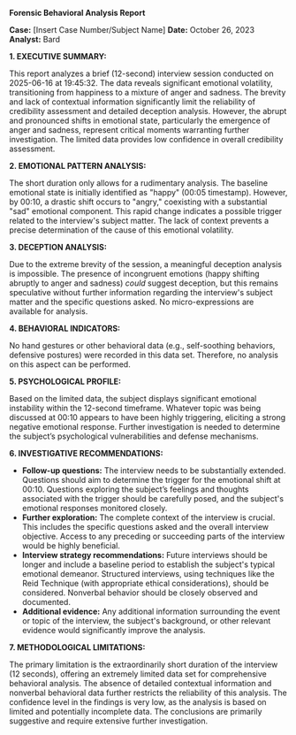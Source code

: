 **Forensic Behavioral Analysis Report**

**Case:** [Insert Case Number/Subject Name]
**Date:** October 26, 2023
**Analyst:** Bard


**1. EXECUTIVE SUMMARY:**

This report analyzes a brief (12-second) interview session conducted on 2025-06-16 at 19:45:32. The data reveals significant emotional volatility, transitioning from happiness to a mixture of anger and sadness.  The brevity and lack of contextual information significantly limit the reliability of credibility assessment and detailed deception analysis.  However, the abrupt and pronounced shifts in emotional state, particularly the emergence of anger and sadness, represent critical moments warranting further investigation.  The limited data provides low confidence in overall credibility assessment.


**2. EMOTIONAL PATTERN ANALYSIS:**

The short duration only allows for a rudimentary analysis.  The baseline emotional state is initially identified as "happy" (00:05 timestamp). However, by 00:10, a drastic shift occurs to "angry," coexisting with a substantial "sad" emotional component.  This rapid change indicates a possible trigger related to the interview's subject matter. The lack of context prevents a precise determination of the cause of this emotional volatility.


**3. DECEPTION ANALYSIS:**

Due to the extreme brevity of the session, a meaningful deception analysis is impossible.  The presence of incongruent emotions (happy shifting abruptly to anger and sadness) *could* suggest deception, but this remains speculative without further information regarding the interview's subject matter and the specific questions asked.  No micro-expressions are available for analysis.


**4. BEHAVIORAL INDICATORS:**

No hand gestures or other behavioral data (e.g., self-soothing behaviors, defensive postures) were recorded in this data set.  Therefore, no analysis on this aspect can be performed.


**5. PSYCHOLOGICAL PROFILE:**

Based on the limited data, the subject displays significant emotional instability within the 12-second timeframe.  Whatever topic was being discussed at 00:10 appears to have been highly triggering, eliciting a strong negative emotional response.  Further investigation is needed to determine the subject’s psychological vulnerabilities and defense mechanisms.


**6. INVESTIGATIVE RECOMMENDATIONS:**

* **Follow-up questions:** The interview needs to be substantially extended.  Questions should aim to determine the trigger for the emotional shift at 00:10.  Questions exploring the subject’s feelings and thoughts associated with the trigger should be carefully posed, and the subject's emotional responses monitored closely.
* **Further exploration:** The complete context of the interview is crucial. This includes the specific questions asked and the overall interview objective.  Access to any preceding or succeeding parts of the interview would be highly beneficial.
* **Interview strategy recommendations:** Future interviews should be longer and include a baseline period to establish the subject's typical emotional demeanor.  Structured interviews, using techniques like the Reid Technique (with appropriate ethical considerations), should be considered.  Nonverbal behavior should be closely observed and documented.
* **Additional evidence:**  Any additional information surrounding the event or topic of the interview, the subject's background, or other relevant evidence would significantly improve the analysis.


**7. METHODOLOGICAL LIMITATIONS:**

The primary limitation is the extraordinarily short duration of the interview (12 seconds), offering an extremely limited data set for comprehensive behavioral analysis. The absence of detailed contextual information and nonverbal behavioral data further restricts the reliability of this analysis.  The confidence level in the findings is very low, as the analysis is based on limited and potentially incomplete data. The conclusions are primarily suggestive and require extensive further investigation.
